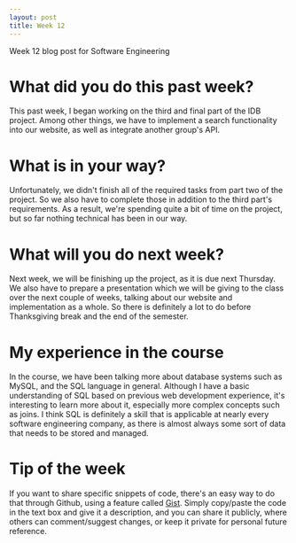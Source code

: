 ```yaml
---
layout: post
title: Week 12
---
```


Week 12 blog post for Software Engineering

# What did you do this past week?

This past week, I began working on the third and final part of the IDB project. Among other things, we have to implement a search functionality into our website, as well as integrate another group's API. 

# What is in your way?

Unfortunately, we didn't finish all of the required tasks from part two of the project. So we also have to complete those in addition to the third part's requirements. As a result, we're spending quite a bit of time on the project, but so far nothing technical has been in our way.

# What will you do next week?

Next week, we will be finishing up the project, as it is due next Thursday. We also have to prepare a presentation which we will be giving to the class over the next couple of weeks, talking about our website and implementation as a whole. So there is definitely a lot to do before Thanksgiving break and the end of the semester.

# My experience in the course

In the course, we have been talking more about database systems such as MySQL, and the SQL language in general. Although I have a basic understanding of SQL based on previous web development experience, it's interesting to learn more about it, especially more complex concepts such as joins. I think SQL is definitely a skill that is applicable at nearly every software engineering company, as there is almost always some sort of data that needs to be stored and managed. 

# Tip of the week

If you want to share specific snippets of code, there's an easy way to do that through Github, using a feature called [Gist](https://gist.github.com/). Simply copy/paste the code in the text box and give it a description, and you can share it publicly, where others can comment/suggest changes, or keep it private for personal future reference.
